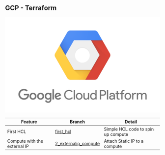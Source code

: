 ## GCP - Terraform

![alt text](./gcp.png)

Feature | Branch | Detail
--- | --- | --- 
First HCL| [first_hcl](https://github.com/ishan65/gcpterraform/tree/first_hcl) | Simple HCL code to spin up compute
Compute with the external IP| [2_externalip_compute](https://github.com/ishan65/gcpterraform/tree/2_externalip_compute) | Attach Static IP to a compute